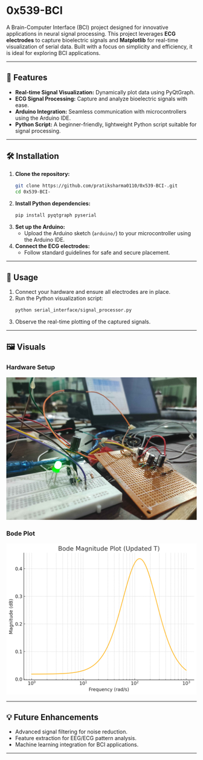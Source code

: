 
# 0x539-BCI

A Brain-Computer Interface (BCI) project designed for innovative applications in neural signal processing. This project leverages **ECG electrodes** to capture bioelectric signals and **Matplotlib** for real-time visualization of serial data. Built with a focus on simplicity and efficiency, it is ideal for exploring BCI applications.

---

## 🌟 Features
- **Real-time Signal Visualization:** Dynamically plot data using PyQtGraph.  
- **ECG Signal Processing:** Capture and analyze bioelectric signals with ease.  
- **Arduino Integration:** Seamless communication with microcontrollers using the Arduino IDE.  
- **Python Script:** A beginner-friendly, lightweight Python script suitable for signal processing.

---

## 🛠️ Installation
1. **Clone the repository:**
   ```bash
   git clone https://github.com/pratiksharma0110/0x539-BCI-.git
   cd 0x539-BCI-
   ```
2. **Install Python dependencies:**
   ```bash
   pip install pyqtgraph pyserial
   ```
3. **Set up the Arduino:**
   - Upload the Arduino sketch (`arduino/`) to your microcontroller using the Arduino IDE.
4. **Connect the ECG electrodes:**
   - Follow standard guidelines for safe and secure placement.

---

## 🚀 Usage
1. Connect your hardware and ensure all electrodes are in place.  
2. Run the Python visualization script:
   ```bash
   python serial_interface/signal_processor.py
   ```
3. Observe the real-time plotting of the captured signals.

---

## 🖼️ Visuals

### Hardware Setup
![Hardware](circuits.jpg)

### Bode Plot
![System Diagram](output.png)

---

## 💡 Future Enhancements
- Advanced signal filtering for noise reduction.  
- Feature extraction for EEG/ECG pattern analysis.  
- Machine learning integration for BCI applications.

---
